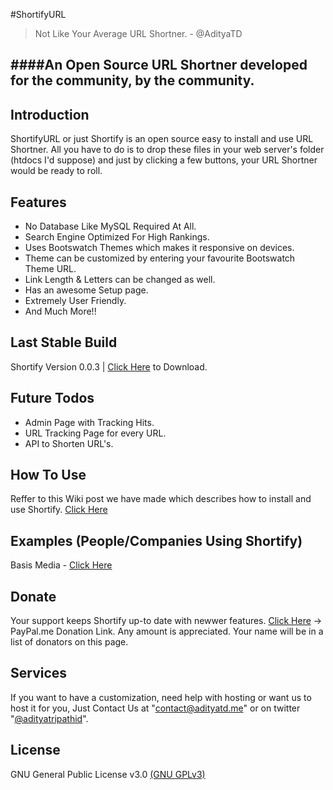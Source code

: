 #ShortifyURL

> Not Like Your Average URL Shortner. - @AdityaTD

####An Open Source URL Shortner developed for the community, by the community.
----------

Introduction
-------
ShortifyURL or just Shortify is an open source easy to install and use URL Shortner. All you have to do is to drop these files in your web server's folder (htdocs I'd suppose) and just by clicking a few buttons, your URL Shortner would be ready to roll.

Features
------
- No Database Like MySQL Required At All.
- Search Engine Optimized For High Rankings.
- Uses Bootswatch Themes which makes it responsive on devices.
- Theme can be customized by entering your favourite Bootswatch Theme URL.
- Link Length & Letters can be changed as well.
- Has an awesome Setup page.
- Extremely User Friendly.
- And Much More!!

Last Stable Build
------
Shortify Version 0.0.3 | [Click Here](https://github.com/ShortifyURL/ShortifyURL/releases/tag/0.0.3) to Download.

Future Todos
------
- Admin Page with Tracking Hits.
- URL Tracking Page for every URL.
- API to Shorten URL's.

How To Use
------
Reffer to this Wiki post we have made which describes how to install and use Shortify. [Click Here](https://github.com/ShortifyURL/ShortifyURL/wiki/How-To-Install-Shortify-and-Set-It-Up)

Examples (People/Companies Using Shortify)
------
Basis Media - [Click Here](http://basis.yt/s)

Donate
------
Your support keeps Shortify up-to date with newwer features.
[Click Here](https://paypal.me/AdityaTD) -> PayPal.me Donation Link.
Any amount is appreciated. Your name will be in a list of donators on this page.

Services
------
If you want to have a customization, need help with hosting or want us to host it for you, Just Contact Us at "contact@adityatd.me" or on twitter "[@adityatripathid](https://bit.ly/ATDTwitter)".

License
-------
GNU General Public License v3.0 [(GNU GPLv3)](LICENSE)

